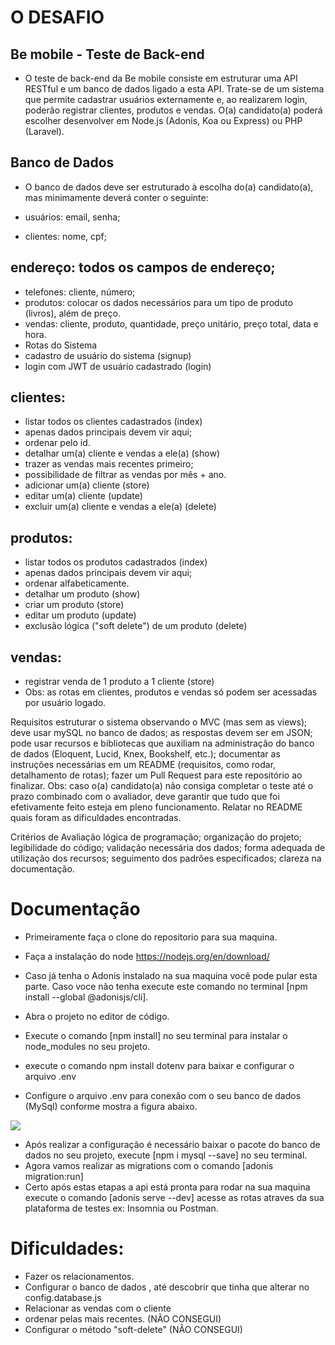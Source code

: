 #                                O DESAFIO

## Be mobile - Teste de Back-end
- O teste de back-end da Be mobile consiste em estruturar uma API RESTful e um banco de dados ligado a esta API. Trate-se de um sistema que permite cadastrar usuários externamente e, ao realizarem login, poderão registrar clientes, produtos e vendas. O(a) candidato(a) poderá escolher desenvolver em Node.js (Adonis, Koa ou Express) ou PHP (Laravel).

## Banco de Dados
- O banco de dados deve ser estruturado à escolha do(a) candidato(a), mas minimamente deverá conter o seguinte:

- usuários: email, senha;
- clientes: nome, cpf;
## endereço: todos os campos de endereço;
- telefones: cliente, número;
- produtos: colocar os dados necessários para um tipo de produto (livros), além de preço.
- vendas: cliente, produto, quantidade, preço unitário, preço total, data e hora.
- Rotas do Sistema
- cadastro de usuário do sistema (signup)
- login com JWT de usuário cadastrado (login)
## clientes:
- listar todos os clientes cadastrados (index)
- apenas dados principais devem vir aqui;
- ordenar pelo id.
- detalhar um(a) cliente e vendas a ele(a) (show)
- trazer as vendas mais recentes primeiro;
- possibilidade de filtrar as vendas por mês + ano.
- adicionar um(a) cliente (store)
- editar um(a) cliente (update)
- excluir um(a) cliente e vendas a ele(a) (delete)
## produtos:
- listar todos os produtos cadastrados (index)
- apenas dados principais devem vir aqui;
- ordenar alfabeticamente.
- detalhar um produto (show)
- criar um produto (store)
- editar um produto (update)
- exclusão lógica ("soft delete") de um produto (delete)
## vendas:
- registrar venda de 1 produto a 1 cliente (store)
- Obs: as rotas em clientes, produtos e vendas só podem ser acessadas por usuário logado.

Requisitos
estruturar o sistema observando o MVC (mas sem as views);
deve usar mySQL no banco de dados;
as respostas devem ser em JSON;
pode usar recursos e bibliotecas que auxiliam na administração do banco de dados (Eloquent, Lucid, Knex, Bookshelf, etc.);
documentar as instruções necessárias em um README (requisitos, como rodar, detalhamento de rotas);
fazer um Pull Request para este repositório ao finalizar.
Obs: caso o(a) candidato(a) não consiga completar o teste até o prazo combinado com o avaliador, deve garantir que tudo que foi efetivamente feito esteja em pleno funcionamento. Relatar no README quais foram as dificuldades encontradas.

Critérios de Avaliação
lógica de programação;
organização do projeto;
legibilidade do código;
validação necessária dos dados;
forma adequada de utilização dos recursos;
seguimento dos padrões especificados;
clareza na documentação.

#                                 Documentação


- Primeiramente faça o clone do repositorio para sua maquina.

- Faça a instalação do node https://nodejs.org/en/download/

- Caso já tenha o Adonis instalado na sua maquina você pode pular esta parte. Caso voce não tenha execute este comando no terminal [npm install --global @adonisjs/cli].

- Abra o projeto no editor de código.

- Execute o comando [npm install] no seu terminal para instalar o node_modules no seu projeto.

- execute o comando npm install dotenv para baixar e configurar o arquivo .env

- Configure o arquivo .env para conexão com o seu banco de dados (MySql) conforme mostra a figura abaixo.



![](C:\Users\ruber\Desktop\doc.png)

- Após realizar a configuração é necessário baixar o pacote do banco de dados no seu projeto, execute [npm i mysql --save] no seu terminal. 
- Agora vamos realizar as migrations com o comando [adonis migration:run]
- Certo após estas etapas a api está pronta para rodar na sua maquina execute o comando [adonis serve --dev] acesse as rotas atraves da sua plataforma de testes ex: Insomnia ou Postman.




# Dificuldades:

- Fazer os relacionamentos.
- Configurar o banco de dados , até descobrir que tinha que alterar no config.database.js
- Relacionar as vendas com o cliente 
- ordenar pelas mais recentes. (NÃO CONSEGUI)
- Configurar o método "soft-delete" (NÃO CONSEGUI)


